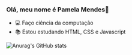 ### Olá, meu nome é Pamela Mendes👋

- 💻 Faço ciência da computação
- 📚 Estou estudando HTML, CSS e Javascript 

![Anurag's GitHub stats](https://github-readme-stats.vercel.app/api?username=mendespann&show_icons=true&theme=gruvbox)
